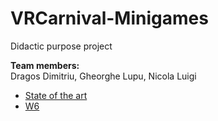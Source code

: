 # VRCarnival-Minigames
 Didactic purpose project
 
 <p><b>Team members:</b><br>
 Dragos Dimitriu, Gheorghe Lupu, Nicola Luigi</p>
 
<ul>
 <li><a href="https://docs.google.com/document/d/1ojAfx5yh-GbInsXreM2nrS6yWfs5gBXWJekip75m7bs/edit?usp=sharing"> State of the art </a></li>
 <li><a href="https://docs.google.com/document/d/1ojAfx5yh-GbInsXreM2nrS6yWfs5gBXWJekip75m7bs/edit?usp=sharing">W6</a></li>
</ul>
